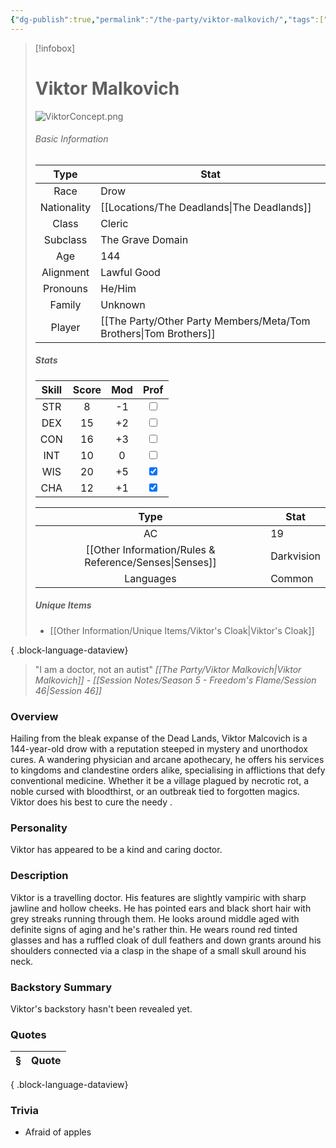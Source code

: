 ```yaml
---
{"dg-publish":true,"permalink":"/the-party/viktor-malkovich/","tags":["NPC"],"updated":"2025-08-31T20:53:42.222+01:00"}
---
```



> [!infobox]
> # Viktor Malkovich
> ![ViktorConcept.png](/img/user/Admin/Attachments/ViktorConcept.png)
> ###### Basic Information
> 
>  Type | Stat |
> :----: | --- |
>  Race |  Drow |
>  Nationality | [[Locations/The Deadlands\|The Deadlands]] |
>  Class | Cleric |
>  Subclass | The Grave Domain |
>  Age | 144 |
>  Alignment | Lawful Good|
>  Pronouns | He/Him |
>  Family | Unknown |
>  Player | [[The Party/Other Party Members/Meta/Tom Brothers\|Tom Brothers]] |
>  ##### Stats
> Skill | Score | Mod | Prof |
> :---: | :---: | :---: | :---: |
>  STR | 8 | -1 | <input type="checkbox" unchecked> |
>  DEX | 15 | +2 |  <input type="checkbox" unchecked> |
>  CON | 16 | +3 | <input type="checkbox" unchecked> |
>  INT | 10 | 0 | <input type="checkbox" unchecked>|
>  WIS | 20 | +5 | <input type="checkbox" checked> |
>  CHA | 12 | +1 | <input type="checkbox" checked> |
>  
>Type | Stat |
>:---: | --- |
>AC | 19 |
>[[Other Information/Rules & Reference/Senses\|Senses]] | Darkvision |
>Languages | Common |
>
>##### Unique Items 
> - [[Other Information/Unique Items/Viktor's Cloak\|Viktor's Cloak]]
> 
{ .block-language-dataview}


> "I am a doctor, not an autist" <cite>[[The Party/Viktor Malkovich\|Viktor Malkovich]] -  [[Session Notes/Season 5 - Freedom's Flame/Session 46\|Session 46]]</cite>

### Overview
Hailing from the bleak expanse of the Dead Lands, Viktor Malcovich is a 144-year-old drow with a reputation steeped in mystery and unorthodox cures. A wandering physician and arcane apothecary, he offers his services to kingdoms and clandestine orders alike, specialising in afflictions that defy conventional medicine. Whether it be a village plagued by necrotic rot, a noble cursed with bloodthirst, or an outbreak tied to forgotten magics. Viktor does his best to cure the needy .

### Personality
Viktor has appeared to be a kind and caring doctor. 

### Description
Viktor is a travelling doctor. His features are slightly vampiric with sharp jawline and hollow cheeks. He has pointed ears and black short hair with grey streaks running through them. He looks around middle aged with definite signs of aging and he's rather thin. He wears round red tinted glasses and has a ruffled cloak of dull feathers and down grants around his shoulders connected via a clasp in the shape of a small skull around his neck.

### Backstory Summary
Viktor's backstory hasn't been revealed yet. 

### Quotes
| § | Quote |
| - | ----- |

{ .block-language-dataview}

### Trivia
- Afraid of apples